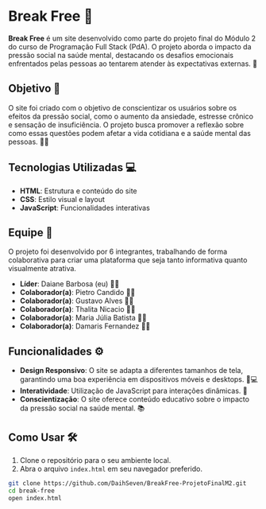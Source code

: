 # Break Free 🌱

**Break Free** é um site desenvolvido como parte do projeto final do Módulo 2 do curso de Programação Full Stack (PdA). O projeto aborda o impacto da pressão social na saúde mental, destacando os desafios emocionais enfrentados pelas pessoas ao tentarem atender às expectativas externas. 💭

## Objetivo 🎯

O site foi criado com o objetivo de conscientizar os usuários sobre os efeitos da pressão social, como o aumento da ansiedade, estresse crônico e sensação de insuficiência. O projeto busca promover a reflexão sobre como essas questões podem afetar a vida cotidiana e a saúde mental das pessoas. 🧠💔

## Tecnologias Utilizadas 💻

- **HTML**: Estrutura e conteúdo do site
- **CSS**: Estilo visual e layout
- **JavaScript**: Funcionalidades interativas

## Equipe 👥

O projeto foi desenvolvido por 6 integrantes, trabalhando de forma colaborativa para criar uma plataforma que seja tanto informativa quanto visualmente atrativa.

- **Líder**: Daiane Barbosa (eu) 👩‍💻
- **Colaborador(a)**: Pietro Candido 👨‍💻
- **Colaborador(a)**: Gustavo Alves 👨‍💻
- **Colaborador(a)**: Thalita Nicacio 👩‍💻
- **Colaborador(a)**: Maria Júlia Batista 👩‍💻
- **Colaborador(a)**: Damaris Fernandez 👩‍💻

## Funcionalidades ⚙️

- **Design Responsivo**: O site se adapta a diferentes tamanhos de tela, garantindo uma boa experiência em dispositivos móveis e desktops. 📱💻
- **Interatividade**: Utilização de JavaScript para interações dinâmicas. 🔄
- **Conscientização**: O site oferece conteúdo educativo sobre o impacto da pressão social na saúde mental. 📚

## Como Usar 🛠️

1. Clone o repositório para o seu ambiente local.
2. Abra o arquivo `index.html` em seu navegador preferido.

```bash
git clone https://github.com/DaihSeven/BreakFree-ProjetoFinalM2.git
cd break-free
open index.html
